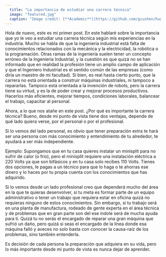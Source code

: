 ```yaml
---
  title: "La importancia de estudiar una carrera técnica"
  image: "featured.jpg"
  caption: "Image credit: [**Academic**](https://github.com/gcushen/hugo-academic/)"
---
```



 Hola de nuevo, este es mi primer post. En este hablaré sobre la importancia que yo le veo a estudiar una carrera técnica según mis experiencias en la industria. Mucho se habla de que la ingeniería industrial está falta de conocimientos relacionados con la mecánica y la electricidad, la robótica o la programación. Otras ramas de la ingeniería suelen tener un concepto erróneo de la Ingeniería Industrial, y la cuestión es que quizá no se han informado que en realidad la profesión tiene un amplio campo de aplicación y que el Ingeniero Industrial es el sentido común de las empresas (como diría un maestro de mi facultad). Si bien, es real hasta cierto punto, que la carrera no está orientada a construir máquinas industriales, ni tampoco a repararlas. Tampoco está orientada a la invención de robots, pero la carrera tiene su virtud, y es la de poder crear y mejorar procesos productivos. Hacerlos más eficientes, mejorar tiempos, condiciones laborales, balancear el trabajo, capacitar al personal.
 
 Ahora, a lo que nos atañe en este post. ¿Por qué es importante la carrera técnica? Bueno, desde mi punto de vista tiene dos ventajas, depende de qué lado quiera verse, por el personal o por el profesional.
 
 Si lo vemos del lado personal, es obvio que tener preparación extra te hará ser una persona con más conocimiento y entendimiento de tu alrededor, te ayudará a ser más independiente.
 
 Ejemplo: Supongamos que en tu casa quieres instalar un minisplit para no sufrir de calor (o frío), pero el minisplit requiere una instalación eléctrica a 220 Volts ya que son bifásicos y en tu casa solo recibes 110 Volts. Tienes dos opciones, le pagas a un técnico para que lo haga o te ahorras ese dinero y lo haces por tu propia cuenta con los conocimientos que has adquirido.
 
 Si lo vemos desde un lado profesional creo que dependerá mucho del área en la que te quieras desenvolver, si tu meta es formar parte de un equipo administrativo o tener un trabajo que requiera estar en oficina quizá no requieras ninguno de estos conocimientos. Sin embargo, si tu trabajo será en una planta de manufactura, rodeado de gente experta en el área técnica y de problemas que en gran parte son del ese índole será de mucha ayuda para ti. Quizá tu no serás el encargado de reparar una gran máquina que sufrió un daño, pero quizá si seas el encargado de la línea donde esa máquina falló y aveces no solo basta con conocer la causa-raíz de los problemas, sino también entenderla.
 
 Es decisión de cada persona la preparación que adquiera en su vida, pero lo más importante desde mi punto de vista es nunca dejar de aprender.
